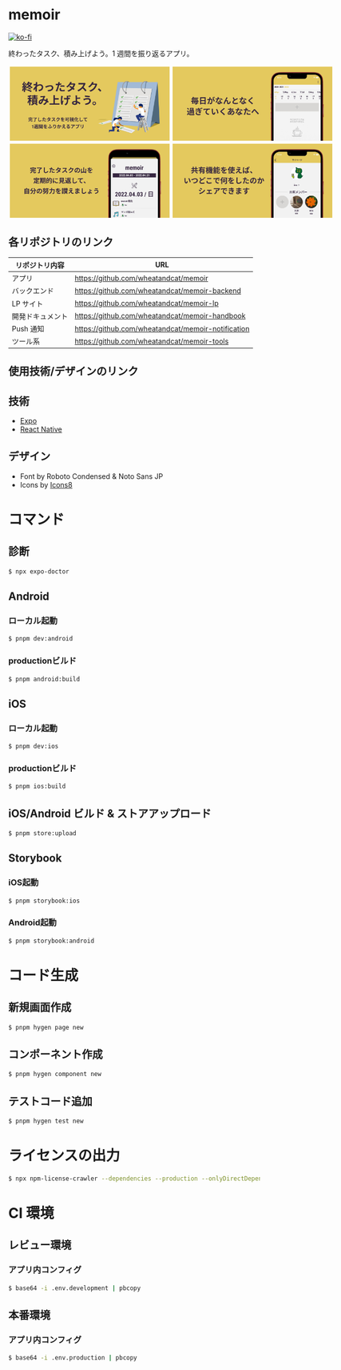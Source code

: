 # memoir

[![ko-fi](https://ko-fi.com/img/githubbutton_sm.svg)](https://ko-fi.com/K3K5E9FLI)

終わったタスク、積み上げよう。1 週間を振り返るアプリ。

<div style="display:flex">
    <img src="./doc/001.jpg" width="320" style="padding:3px"/>
    <img src="./doc/002.jpg" width="320" style="padding:3px"/>
</div>
<div style="display:flex">
    <img src="./doc/003.jpg" width="320" style="padding:3px"/>
    <img src="./doc/004.jpg" width="320" style="padding:3px"/>
</div>

## 各リポジトリのリンク

| リポジトリ内容   | URL                                                |
| ---------------- | -------------------------------------------------- |
| アプリ           | https://github.com/wheatandcat/memoir              |
| バックエンド     | https://github.com/wheatandcat/memoir-backend      |
| LP サイト        | https://github.com/wheatandcat/memoir-lp           |
| 開発ドキュメント | https://github.com/wheatandcat/memoir-handbook     |
| Push 通知        | https://github.com/wheatandcat/memoir-notification |
| ツール系         | https://github.com/wheatandcat/memoir-tools        |

## 使用技術/デザインのリンク

## 技術

- [Expo](https://expo.io/)
- [React Native](https://reactnative.dev/)

## デザイン

- Font by Roboto Condensed & Noto Sans JP
- Icons by [Icons8](https://icons8.jp/)

# コマンド

## 診断

```bash
$ npx expo-doctor
```


## Android


### ローカル起動

```bash
$ pnpm dev:android
```

### productionビルド

```bash
$ pnpm android:build
```

## iOS

### ローカル起動

```bash
$ pnpm dev:ios
```

### productionビルド

```bash
$ pnpm ios:build
```

## iOS/Android ビルド & ストアアップロード


```bash
$ pnpm store:upload
```

## Storybook

### iOS起動

```bash
$ pnpm storybook:ios
```

### Android起動

```bash
$ pnpm storybook:android
```

# コード生成

## 新規画面作成

```bash
$ pnpm hygen page new
```

## コンポーネント作成

```bash
$ pnpm hygen component new
```

## テストコード追加

```bash
$ pnpm hygen test new
```

# ライセンスの出力

```bash
$ npx npm-license-crawler --dependencies --production --onlyDirectDependencies --omitVersion --json ./src/licenses.json
```

# CI 環境

## レビュー環境

### アプリ内コンフィグ

```bash
$ base64 -i .env.development | pbcopy
```

## 本番環境

### アプリ内コンフィグ

```bash
$ base64 -i .env.production | pbcopy
```
